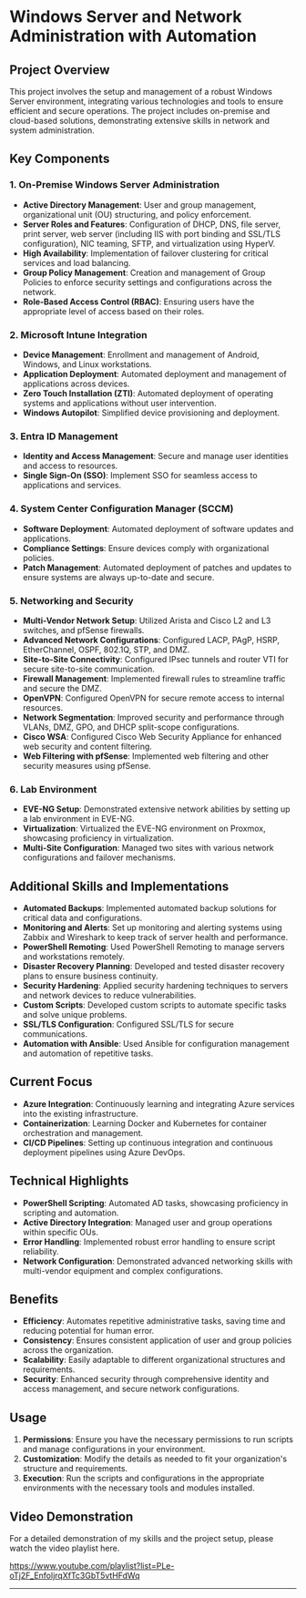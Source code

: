 # Windows Server and Network Administration with Automation

## Project Overview

This project involves the setup and management of a robust Windows Server environment, integrating various technologies and tools to ensure efficient and secure operations. The project includes on-premise and cloud-based solutions, demonstrating extensive skills in network and system administration.

## Key Components

### 1. On-Premise Windows Server Administration
- **Active Directory Management**: User and group management, organizational unit (OU) structuring, and policy enforcement.
- **Server Roles and Features**: Configuration of DHCP, DNS, file server, print server, web server (including IIS with port binding and SSL/TLS configuration), NIC teaming, SFTP, and virtualization using HyperV.
- **High Availability**: Implementation of failover clustering for critical services and load balancing.
- **Group Policy Management**: Creation and management of Group Policies to enforce security settings and configurations across the network.
- **Role-Based Access Control (RBAC)**: Ensuring users have the appropriate level of access based on their roles.

### 2. Microsoft Intune Integration
- **Device Management**: Enrollment and management of Android, Windows, and Linux workstations.
- **Application Deployment**: Automated deployment and management of applications across devices.
- **Zero Touch Installation (ZTI)**: Automated deployment of operating systems and applications without user intervention.
- **Windows Autopilot**: Simplified device provisioning and deployment.

### 3. Entra ID Management
- **Identity and Access Management**: Secure and manage user identities and access to resources.
- **Single Sign-On (SSO)**: Implement SSO for seamless access to applications and services.

### 4. System Center Configuration Manager (SCCM)
- **Software Deployment**: Automated deployment of software updates and applications.
- **Compliance Settings**: Ensure devices comply with organizational policies.
- **Patch Management**: Automated deployment of patches and updates to ensure systems are always up-to-date and secure.

### 5. Networking and Security
- **Multi-Vendor Network Setup**: Utilized Arista and Cisco L2 and L3 switches, and pfSense firewalls.
- **Advanced Network Configurations**: Configured LACP, PAgP, HSRP, EtherChannel, OSPF, 802.1Q, STP, and DMZ.
- **Site-to-Site Connectivity**: Configured IPsec tunnels and router VTI for secure site-to-site communication.
- **Firewall Management**: Implemented firewall rules to streamline traffic and secure the DMZ.
- **OpenVPN**: Configured OpenVPN for secure remote access to internal resources.
- **Network Segmentation**: Improved security and performance through VLANs, DMZ, GPO, and DHCP split-scope configurations.
- **Cisco WSA**: Configured Cisco Web Security Appliance for enhanced web security and content filtering.
- **Web Filtering with pfSense**: Implemented web filtering and other security measures using pfSense.

### 6. Lab Environment
- **EVE-NG Setup**: Demonstrated extensive network abilities by setting up a lab environment in EVE-NG.
- **Virtualization**: Virtualized the EVE-NG environment on Proxmox, showcasing proficiency in virtualization.
- **Multi-Site Configuration**: Managed two sites with various network configurations and failover mechanisms.

## Additional Skills and Implementations
- **Automated Backups**: Implemented automated backup solutions for critical data and configurations.
- **Monitoring and Alerts**: Set up monitoring and alerting systems using Zabbix and Wireshark to keep track of server health and performance.
- **PowerShell Remoting**: Used PowerShell Remoting to manage servers and workstations remotely.
- **Disaster Recovery Planning**: Developed and tested disaster recovery plans to ensure business continuity.
- **Security Hardening**: Applied security hardening techniques to servers and network devices to reduce vulnerabilities.
- **Custom Scripts**: Developed custom scripts to automate specific tasks and solve unique problems.
- **SSL/TLS Configuration**: Configured SSL/TLS for secure communications.
- **Automation with Ansible**: Used Ansible for configuration management and automation of repetitive tasks.

## Current Focus
- **Azure Integration**: Continuously learning and integrating Azure services into the existing infrastructure.
- **Containerization**: Learning Docker and Kubernetes for container orchestration and management.
- **CI/CD Pipelines**: Setting up continuous integration and continuous deployment pipelines using Azure DevOps.

## Technical Highlights
- **PowerShell Scripting**: Automated AD tasks, showcasing proficiency in scripting and automation.
- **Active Directory Integration**: Managed user and group operations within specific OUs.
- **Error Handling**: Implemented robust error handling to ensure script reliability.
- **Network Configuration**: Demonstrated advanced networking skills with multi-vendor equipment and complex configurations.

## Benefits
- **Efficiency**: Automates repetitive administrative tasks, saving time and reducing potential for human error.
- **Consistency**: Ensures consistent application of user and group policies across the organization.
- **Scalability**: Easily adaptable to different organizational structures and requirements.
- **Security**: Enhanced security through comprehensive identity and access management, and secure network configurations.

## Usage
1. **Permissions**: Ensure you have the necessary permissions to run scripts and manage configurations in your environment.
2. **Customization**: Modify the details as needed to fit your organization's structure and requirements.
3. **Execution**: Run the scripts and configurations in the appropriate environments with the necessary tools and modules installed.

## Video Demonstration
For a detailed demonstration of my skills and the project setup, please watch the video playlist here.

https://www.youtube.com/playlist?list=PLe-oTj2F_EnfoljrqXfTc3GbT5vtHFdWq

---
